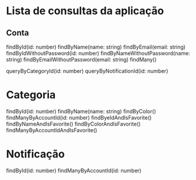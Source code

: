 # Lista de consultas da aplicação

## Conta
findById(id: number)
findByName(name: string)
findByEmail(email: string)
findByIdWithoutPassword(id: number)
findByNameWithoutPassword(name: string)
findByEmailWithoutPassword(email: string)
findMany()

queryByCategoryId(id: number)
queryByNotificationId(id: number)

# Categoria
findById(id: number)
findByName(name: string)
findByColor()
findManyByAccountId(id: number)
findByeIdAndIsFavorite()
findByNameAndIsFavorite()
findByColorAndIsFavorite()
findManyByAccountIdAndIsFavorite()

# Notificação
findById(id: number)
findManyByAccountId(id: number)
